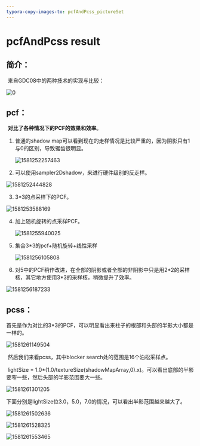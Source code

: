 ```yaml
---
typora-copy-images-to: pcfAndPcss_pictureSet
---
```


# pcfAndPcss result

## 简介：

​	来自GDC08中的两种技术的实现与比较：

![0](E:\工作项目\csm\shadow--work\pcfAndPcss_pictureSet\0.png)

## pcf：

​		**对比了各种情况下的PCF的效果和效率**。

1. 普通的shadow map可以看到现在的走样情况是比较严重的，因为阴影只有1与0的区别，导致锯齿很明显。

   ![1581252257463](E:\工作项目\csm\shadow--work\pcfAndPcss_pictureSet\pcf1.png)



2. 可以使用sampler2Dshadow，来进行硬件级别的反走样。

![1581252444828](E:\工作项目\csm\shadow--work\pcfAndPcss_pictureSet\pcf2.png)



3. 3*3的点采样下的PCF。

![1581253588169](E:\工作项目\csm\shadow--work\pcfAndPcss_pictureSet\pcf3.png)







4. 加上随机旋转的点采样PCF。

   ![1581255940025](E:\工作项目\csm\shadow--work\pcfAndPcss_pictureSet\pcf4.png)





5. 集合3*3的pcf+随机旋转+线性采样

   ![1581256105808](E:\工作项目\csm\shadow--work\pcfAndPcss_pictureSet\pcf5.png)



6. 对5中的PCF稍作改进，在全部的阴影或者全部的非阴影中只是用2*2的采样核，其它地方使用3\*3的采样核，稍微提升了效率。

![1581256187233](E:\工作项目\csm\shadow--work\pcfAndPcss_pictureSet\pcf6.png)





## pcss：

​	首先是作为对比的3*3的PCF，可以明显看出来柱子的根部和头部的半影大小都是一样的。

![1581261149504](E:\工作项目\csm\shadow--work\pcfAndPcss_pictureSet\pcss1.png)



​	然后我们来看pcss，其中blocker search处的范围是16个泊松采样点。

​	lightSize = 1.0*(1.0/textureSize(shadowMapArray,0).x)。可以看出底部的半影要窄一些，然后头部的半影范围要大一些。

![1581261301205](E:\工作项目\csm\shadow--work\pcfAndPcss_pictureSet\pcss2.png)

​	下面分别是lightSize位3.0，5.0，7.0的情况，可以看出半影范围越来越大了。

![1581261502636](E:\工作项目\csm\shadow--work\pcfAndPcss_pictureSet\pcss3.png)



![1581261528325](E:\工作项目\csm\shadow--work\pcfAndPcss_pictureSet\pcss4.png)



![1581261553465](E:\工作项目\csm\shadow--work\pcfAndPcss_pictureSet\pcss5.png)

